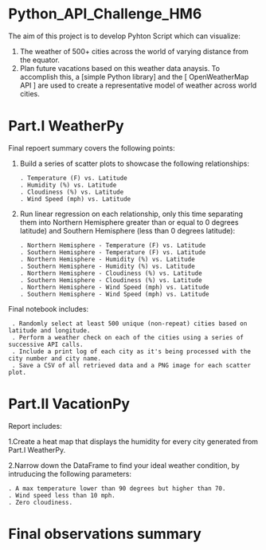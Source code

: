 # Python_API_Challenge_HM6

The aim of this project is to develop Pyhton Script which can visualize:
1. The weather of 500+ cities across the world of varying distance from the equator.
2. Plan future vacations based on this weather data anaysis.
To accomplish this, a [simple Python library] and the [ OpenWeatherMap API ] are used to create a representative model of weather across world cities.

# Part.I  WeatherPy

Final repoert summary covers the following points:

1. Build a series of scatter plots to showcase the following relationships:

       . Temperature (F) vs. Latitude
       . Humidity (%) vs. Latitude
       . Cloudiness (%) vs. Latitude
       . Wind Speed (mph) vs. Latitude
       
2. Run linear regression on each relationship, only this time separating them into Northern Hemisphere greater than or equal to 0 degrees latitude) and Southern      Hemisphere (less than 0 degrees latitude):

       . Northern Hemisphere - Temperature (F) vs. Latitude
       . Southern Hemisphere - Temperature (F) vs. Latitude
       . Northern Hemisphere - Humidity (%) vs. Latitude
       . Southern Hemisphere - Humidity (%) vs. Latitude
       . Northern Hemisphere - Cloudiness (%) vs. Latitude
       . Southern Hemisphere - Cloudiness (%) vs. Latitude
       . Northern Hemisphere - Wind Speed (mph) vs. Latitude
       . Southern Hemisphere - Wind Speed (mph) vs. Latitude
      

Final notebook includes:

     . Randomly select at least 500 unique (non-repeat) cities based on latitude and longitude.
     . Perform a weather check on each of the cities using a series of successive API calls.
     . Include a print log of each city as it's being processed with the city number and city name.
     . Save a CSV of all retrieved data and a PNG image for each scatter plot.

# Part.II VacationPy

Report includes:

1.Create a heat map that displays the humidity for every city generated from Part.I WeatherPy.

2.Narrow down the DataFrame to find your ideal weather condition, by intruducing the following parameters:

    . A max temperature lower than 90 degrees but higher than 70.
    . Wind speed less than 10 mph.
    . Zero cloudiness.
    
# Final observations summary


    
    
